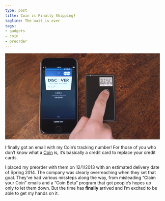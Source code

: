```yaml
---
type: post
title: Coin is Finally Shipping!
tagline: The wait is over
tags:
- gadgets
- coin
- preorder
---
```

<img alt="Coin" src="/assets/article-images/coin.png">

I finally got an email with my Coin’s tracking number! For those of you who don’t know what a <a href="http://www.onlycoin.com">Coin</a> is, it’s basically a credit card to replace your credit cards.

I placed my preorder with them on 12/1/2013 with an estimated delivery date of Spring 2014. The company was clearly overreaching when they set that goal. They’ve had various missteps along the way, from misleading “Claim your Coin” emails and a “Coin Beta” program that got people’s hopes up only to let them down. But the time has **finally** arrived and I’m excited to be able to get my hands on it.